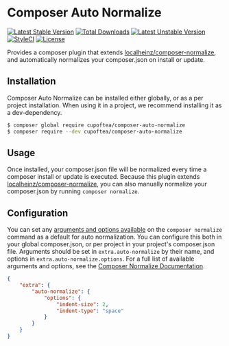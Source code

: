 # Composer Auto Normalize

[![Latest Stable Version](https://poser.pugx.org/cupoftea/composer-auto-normalize/v/stable)](https://packagist.org/packages/cupoftea/composer-auto-normalize)
[![Total Downloads](https://poser.pugx.org/cupoftea/composer-auto-normalize/downloads)](https://packagist.org/packages/cupoftea/composer-auto-normalize)
[![Latest Unstable Version](https://poser.pugx.org/cupoftea/composer-auto-normalize/v/unstable)](https://packagist.org/packages/cupoftea/composer-auto-normalize)
[![StyleCI](https://github.styleci.io/repos/191241782/shield?style=flat)](https://github.styleci.io/repos/191241782)
[![License](https://poser.pugx.org/cupoftea/composer-auto-normalize/license)](./LICENSE)

Provides a composer plugin that extends [localheinz/composer-normalize][composer-normalize], and automatically
normalizes your composer.json on install or update.

## Installation

Composer Auto Normalize can be installed either globally, or as a per project installation. When using it in a project,
we recommend installing it as a dev-dependency.

```bash
$ composer global require cupoftea/composer-auto-normalize
$ composer require --dev cupoftea/composer-auto-normalize
```

## Usage

Once installed, your composer.json file will be normalized every time a composer install or update is executed.
Because this plugin extends [localheinz/composer-normalize][composer-normalize], you can also manually normalize your
composer.json by running `composer normalize`.

## Configuration

You can set any [arguments and options available][composer-normalize-docs] on the `composer normalize` command as a
default for auto normalization. You can configure this both in your global composer.json, or per project in your
project's composer.json file. Arguments should be set in `extra.auto-normalize` by their name, and options in
`extra.auto-normalize.options`. For a full list of available arguments and options, see the
[Composer Normalize Documentation][composer-normalize-docs].

```json
{
    "extra": {
        "auto-normalize": {
            "options": {
                "indent-size": 2,
                "indent-type": "space"
            }
        }
    }
}
```


[composer-normalize]: https://github.com/localheinz/composer-normalize
[composer-normalize-docs]: https://github.com/localheinz/composer-normalize#arguments
